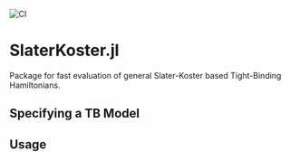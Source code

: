 ![CI](https://github.com/cortner/SlaterKoster.jl/workflows/CI/badge.svg)

# SlaterKoster.jl

Package for fast evaluation of general Slater-Koster based Tight-Binding
Hamiltonians.


## Specifying a TB Model


## Usage
